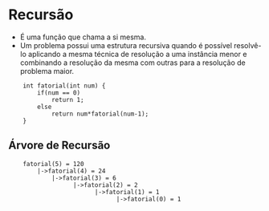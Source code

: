 # Recursão
- É uma função que chama a si mesma.
- Um problema possui uma estrutura recursiva quando é possível resolvê-lo aplicando a mesma técnica de resolução a uma instância menor e combinando a resolução da mesma com outras para a resolução de problema maior.

```
    int fatorial(int num) {
        if(num == 0)
            return 1;
        else
            return num*fatorial(num-1);
    }
```
## Árvore de Recursão
```
    fatorial(5) = 120
        |->fatorial(4) = 24
            |->fatorial(3) = 6
                  |->fatorial(2) = 2
                        |->fatorial(1) = 1
                              |->fatorial(0) = 1
```